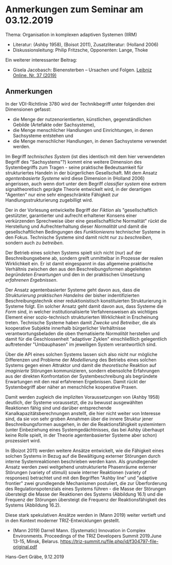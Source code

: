 # Anmerkungen zum Seminar am 03.12.2019

Thema: Organisation in komplexen adaptiven Systemen (IIRM)
* Literatur: (Ashby 1958), (Boisot 2011), Zusatzliteratur: (Holland 2006)
* Diskussionsleitung: Philip Fritzsche, Opponenten: Lange, Thoke

Ein weiterer interessanter Beitrag:
* Gisela Jacobasch: Bienensterben – Ursachen und Folgen.
  [Leibniz Online, Nr. 37 (2019)](https://leibnizsozietaet.de/internetzeitschrift-leibniz-online-nr-37-2019/)

## Anmerkungen

In der VDI-Richtlinie 3780 wird der Technikbegriff unter folgenden drei
Dimensionen gefasst:
* die Menge der nutzenorientierten, künstlichen, gegenständlichen Gebilde
  (Artefakte oder Sachsysteme),
* die Menge menschlicher Handlungen und Einrichtungen, in denen Sachsysteme
  entstehen und
* die Menge menschlicher Handlungen, in denen Sachsysteme verwendet werden.

Im Begriff _technisches System_ (ist dies identisch mit dem hier verwendeten
Begriff des "Sachsystems"?) kommt eine weitere Dimension des Systembegriffs
zum Tragen - seine praktische Bedeutsamkeit für strukturiertes Handeln in der
bürgerlichen Gesellschaft. Mit dem Ansatz _agentenbasierte Systeme_ wird diese
Dimension in (Holland 2006) angerissen, auch wenn dort unter dem Begriff
_classifier system_ eine extrem signaltheoretisch geprägte Theorie entwickelt
wird, in der derartigen "Agenten" nur eine sehr eingeschränkte Fähigkeit zur
Handlungsstrukturierung zugebilligt wird.

Der in der Vorlesung entwickelte Begriff der _Fiktion_ als "gesellschaftlich
gestützter, garantierter und aufrecht erhaltener Konsens einer verkürzenden
Sprechweise über eine gesellschaftliche Normalität" rückt die Herstellung und
Aufrechterhaltung dieser _Normalität_ und damit die gesellschaftlichen
Bedingungen des _Funktionierens_ technischer Systeme in den Fokus.  Technische
Systeme sind damit nicht nur zu _beschreiben_, sondern auch zu _betreiben_.

Der Betrieb eines solchen Systems spielt sich nicht (nur) auf der
Beschreibungsebene ab, sondern greift unmittelbar in Prozesse der realen
Wirklichkeit ein. Er ist damit eingespannt in das allgemeine praktische
Verhältnis zwischen den aus den Beschreibungsformen abgeleiteten
_begründeten Erwartungen_ und den in der praktischen Umsetzung
_erfahrenen Ergebnissen_.

Der Ansatz agentenbasierter Systeme geht davon aus, dass die
_Strukturierung praktischen Handelns_ der bisher indentifizierten
Beschreibungstechnik einer reduktionistisch konstituierten Strukturierung in
Systeme folgt.  Ein solcher Ansatz geht damit davon aus, dass Systeme die
_Form_ sind, in welcher institutionalisierte Verfahrensweisen als wichtiges
Element einer sozio-technisch strukturierten Wirklichkeit in Erscheinung
treten.  Technische Systeme haben damit _Zwecke_ und _Betreiber_, die als
kooperative Subjekte innerhalb bürgerlicher Verhältnisse verantwortungsbeladen
die oben thematisierte _Normalität_ herstellen und damit für die
Geschlossenheit "adaptiver Zyklen" einschließlich gelegentlich auftretender
"Umbauphasen" im jeweiligen System verantwortlich sind.

Über die API eines solchen Systems lassen sich also nicht nur mögliche
Differenzen und Probleme der _Modellierung_ des Betriebs eines solchen Systems
gegen einen Attraktor und damit die _theoretische_ Reaktion auf _imaginierte_
Störungen kommunizieren, sondern ebensolche Erfahrungen aus der direkten
Konfrontation der Systembeschreibung als begründete Erwartungen mit den real
erfahrenen Ergebnissen. Damit rückt der Systembegriff aber näher an
menschliche kooperative Praxen.

Damit werden zugleich die impliziten Voraussetzungen von (Ashby 1958)
deutlich, der Systeme voraussetzt, die zu bewusst ausgewählten Reaktionen
fähig sind und darüber entsprechende Kanalkapazitätsberechnungen anstellt, die
hier nicht weiter von Interesse sind, da sie von sehr groben Annahmen über die
innere Struktur jener Beschreibungsformen ausgehen, in der die
Reaktionsfähigkeit systemintern (unter Einbeziehung eines Systemgedächtnisses,
das bei Ashby überhaupt keine Rolle spielt, in der Theorie agentenbasierter
Systeme aber schon) prozessiert wird.

In (Boizot 2011) werden weitere Ansätze entwickelt, wie die Fähigkeit eines
solchen Systems in Bezug auf die Bewältigung externer Störungen durch interne
Systemreaktionen beschrieben werden kann. Als grundlegender Ansatz werden zwei
weitgehend unstrukturierte Phasenräume externer Störungen (variety of stimuli)
sowie interner Reaktionen (variety of responses) betrachtet und mit den
Begriffen "Ashby line" und "adaptive frontier" zwei grundlegende Mechanismen
postuliert, die zur Überforderung des Regulationspotenzials eines Systems
führen - die Masse der Störungen übersteigt die Masse der Reaktionen des
Systems (Abbildung 16.1) und die Frequenz der Störungen übersteigt die
Frequenz der Reaktionsfähigkeit des Systems (Abbildung 16.2).

Diese stark spekulativen Ansätze werden in (Mann 2019) weiter vertieft und in
den Kontext moderner TRIZ-Entwicklungen gestellt. 

* (Mann 2019) Darrell Mann. (Systematic) Innovation in Complex
  Environments. Proceedings of the TRIZ Developers Summit 2019.June 13-15,
  Minsk, Belarus.
  https://triz-summit.ru/file.php/id/f304797-file-original.pdf

Hans-Gert Gräbe, 9.12.2019
